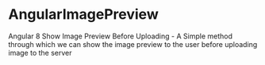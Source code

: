# AngularImagePreview

Angular 8 Show Image Preview Before Uploading - 
A Simple method through which we can show the image preview to the user before uploading image to the server

